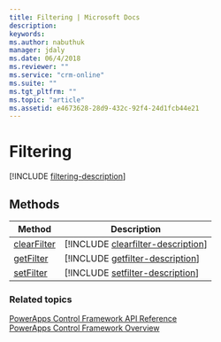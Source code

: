 ```yaml
---
title: Filtering | Microsoft Docs
description: 
keywords:
ms.author: nabuthuk
manager: jdaly
ms.date: 06/4/2018
ms.reviewer: ""
ms.service: "crm-online"
ms.suite: ""
ms.tgt_pltfrm: ""
ms.topic: "article"
ms.assetid: e4673628-28d9-432c-92f4-24d1fcb44e21
---
```


# Filtering

<!-- IDataSetExposedFiltering  -->

[!INCLUDE [filtering-description](includes/filtering-description.md)]

## Methods

|Method | Description | 
| ------------- |-------------|
|[clearFilter](filtering/clearfilter.md)|[!INCLUDE [clearfilter-description](filtering/includes/clearfilter-description.md)]|
|[getFilter](filtering/getfilter.md)|[!INCLUDE [getfilter-description](filtering/includes/getfilter-description.md)]|
|[setFilter](filtering/setfilter.md)|[!INCLUDE [setfilter-description](filtering/includes/setfilter-description.md)]|

### Related topics

[PowerApps Control Framework API Reference](index.md)<br />
[PowerApps Control Framework Overview](../overview.md)
